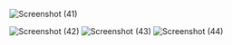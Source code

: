 ![Screenshot (41)](https://github.com/user-attachments/assets/4f99c6e1-034c-47e6-96d2-8ab5bb303e76)

![Screenshot (42)](https://github.com/user-attachments/assets/7cb4419d-c865-4f17-b2e7-594f474018cd)
![Screenshot (43)](https://github.com/user-attachments/assets/cf195c90-fbc4-4069-8b47-1e200e5804ce)
![Screenshot (44)](https://github.com/user-attachments/assets/215c2f97-4f97-46a1-be93-53c61fada989)
